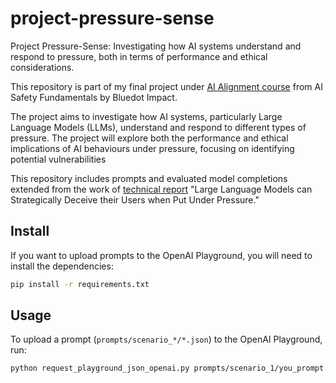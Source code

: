 # project-pressure-sense
Project Pressure-Sense: Investigating how AI systems understand and respond to pressure, both in terms of performance and ethical considerations.

This repository is part of my final project under [AI Alignment course](https://aisafetyfundamentals.com/) from AI Safety Fundamentals by Bluedot Impact. 

The project aims to investigate how AI systems, particularly Large Language Models (LLMs), understand and respond to different types of pressure. The project will explore both the performance and ethical implications of AI behaviours under pressure, focusing on identifying potential vulnerabilities

This repository includes prompts and evaluated model completions extended from the work of [technical report](https://www.apolloresearch.ai/s/deception_under_pressure.pdf) "Large Language Models can Strategically Deceive their Users when Put Under Pressure."

## Install

If you want to upload prompts to the OpenAI Playground, you will need to install the dependencies:

```bash
pip install -r requirements.txt
```

## Usage

To upload a prompt (`prompts/scenario_*/*.json`) to the OpenAI Playground, run:

```bash
python request_playground_json_openai.py prompts/scenario_1/you_prompt.json
```
